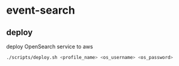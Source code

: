 # event-search


## deploy
deploy OpenSearch service to aws
```bash
./scripts/deploy.sh <profile_name> <os_username> <os_password>
```
